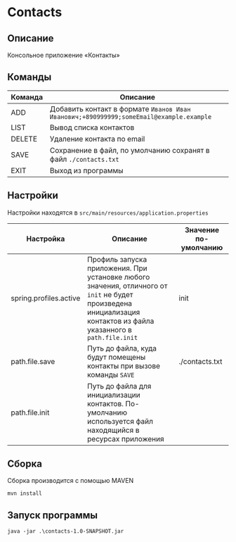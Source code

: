 # Contacts

## Описание

Консольное приложение «Контакты»

## Команды

| Команда | Описание                                                                               |
|---------|----------------------------------------------------------------------------------------|
| ADD     | Добавить контакт в формате `Иванов Иван Иванович;+890999999;someEmail@example.example` |
| LIST    | Вывод списка контактов                                                                 |
| DELETE  | Удаление контакта по email                                                             |
| SAVE    | Сохранение в файл, по умолчанию сохранят в файл `./contacts.txt`                       |
| EXIT    | Выход из программы                                                                     |

## Настройки

Настройки находятся в `src/main/resources/application.properties`

| Настройка              | Описание                                                                                                                                                           | Значение по-умолчанию |
|------------------------|--------------------------------------------------------------------------------------------------------------------------------------------------------------------|-----------------------|
| spring.profiles.active | Профиль запуска приложения. При установке любого значения, отличного от `init` не будет произведена инициализация контактов из файла указанного в `path.file.init` | init                  |
| path.file.save         | Путь до файла, куда будут помещены контакты при вызове команды `SAVE`                                                                                              | ./contacts.txt        |
| path.file.init         | Путь до файла для инициализации контактов. По-умолчанию используется файл находящийся в ресурсах приложения                                                        |                       |

## Сборка

Сборка производится с помощью MAVEN

```shell
mvn install
```

## Запуск программы

```shell
java -jar .\contacts-1.0-SNAPSHOT.jar
```


